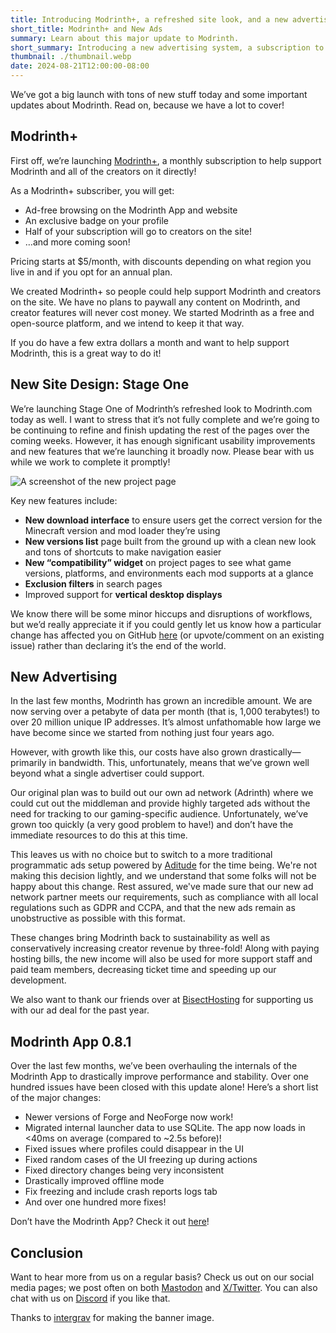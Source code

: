 ```yaml
---
title: Introducing Modrinth+, a refreshed site look, and a new advertising system!
short_title: Modrinth+ and New Ads
summary: Learn about this major update to Modrinth.
short_summary: Introducing a new advertising system, a subscription to remove ads, and a redesign of the website!
thumbnail: ./thumbnail.webp
date: 2024-08-21T12:00:00-08:00
---
```

We’ve got a big launch with tons of new stuff today and some important updates about Modrinth.  Read on, because we have a lot to cover!

## Modrinth+
First off, we’re launching [Modrinth+](/plus), a monthly subscription to help support Modrinth and all of the creators on it directly!

As a Modrinth+ subscriber, you will get:
- Ad-free browsing on the Modrinth App and website
- An exclusive badge on your profile
- Half of your subscription will go to creators on the site!
- …and more coming soon!

Pricing starts at $5/month, with discounts depending on what region you live in and if you opt for an annual plan.

We created Modrinth+ so people could help support Modrinth and creators on the site. We have no plans to paywall any content on Modrinth, and creator features will never cost money. We started Modrinth as a free and open-source platform, and we intend to keep it that way.

If you do have a few extra dollars a month and want to help support Modrinth, this is a great way to do it!

## New Site Design: Stage One
We’re launching Stage One of Modrinth’s refreshed look to Modrinth.com today as well. I want to stress that it’s not fully complete and we’re going to be continuing to refine and finish updating the rest of the pages over the coming weeks. However, it has enough significant usability improvements and new features that we’re launching it broadly now. Please bear with us while we work to complete it promptly!

![A screenshot of the new project page](./project-page.webp)

Key new features include:
- **New download interface** to ensure users get the correct version for the Minecraft version and mod loader they’re using
- **New versions list** page built from the ground up with a clean new look and tons of shortcuts to make navigation easier
- **New “compatibility” widget** on project pages to see what game versions, platforms, and environments each mod supports at a glance
- **Exclusion filters** in search pages
- Improved support for **vertical desktop displays**

We know there will be some minor hiccups and disruptions of workflows, but we’d really appreciate it if you could gently let us know how a particular change has affected you on GitHub [here](https://github.com/modrinth/code/issues) (or upvote/comment on an existing issue) rather than declaring it’s the end of the world.

## New Advertising
In the last few months, Modrinth has grown an incredible amount. We are now serving over a petabyte of data per month (that is, 1,000 terabytes!) to over 20 million unique IP addresses. It’s almost unfathomable how large we have become since we started from nothing just four years ago.

However, with growth like this, our costs have also grown drastically—primarily in bandwidth. This, unfortunately, means that we’ve grown well beyond what a single advertiser could support.

Our original plan was to build out our own ad network (Adrinth) where we could cut out the middleman and provide highly targeted ads without the need for tracking to our gaming-specific audience. Unfortunately, we’ve grown too quickly (a very good problem to have!) and don’t have the immediate resources to do this at this time.

This leaves us with no choice but to switch to a more traditional programmatic ads setup powered by [Aditude](https://www.aditude.com/) for the time being. We're not making this decision lightly, and we understand that some folks will not be happy about this change. Rest assured, we've made sure that our new ad network partner meets our requirements, such as compliance with all local regulations such as GDPR and CCPA, and that the new ads remain as unobstructive as possible with this format.

These changes bring Modrinth back to sustainability as well as conservatively increasing creator revenue by three-fold! Along with paying hosting bills, the new income will also be used for more support staff and paid team members, decreasing ticket time and speeding up our development.

We also want to thank our friends over at [BisectHosting](https://www.bisecthosting.com/) for supporting us with our ad deal for the past year.

## Modrinth App 0.8.1
Over the last few months, we’ve been overhauling the internals of the Modrinth App to drastically improve performance and stability. Over one hundred issues have been closed with this update alone! Here’s a short list of the major changes:

- Newer versions of Forge and NeoForge now work!
- Migrated internal launcher data to use SQLite. The app now loads in <40ms on average (compared to ~2.5s before)!
- Fixed issues where profiles could disappear in the UI
- Fixed random cases of the UI freezing up during actions
- Fixed directory changes being very inconsistent
- Drastically improved offline mode
- Fix freezing and include crash reports logs tab
- And over one hundred more fixes!

Don’t have the Modrinth App? Check it out [here](/app)!

## Conclusion
Want to hear more from us on a regular basis? Check us out on our social media pages; we post often on both [Mastodon](https://floss.social/@modrinth) and [X/Twitter](https://twitter.com/modrinth). You can also chat with us on [Discord](https://discord.modrinth.com) if you like that.

Thanks to [intergrav](https://github.com/intergrav) for making the banner image.
